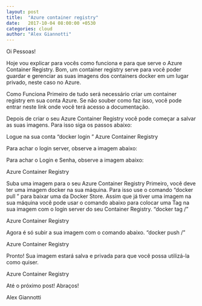 ```yaml
---
layout: post
title:  "Azure container registry"
date:   2017-10-04 08:00:00 +0530
categories: cloud
author: "Alex Giannotti"
---
```


Oi Pessoas!

Hoje vou explicar para vocês como funciona e para que serve o Azure Container Registry. Bom, um container registry serve para você poder guardar e gerenciar as suas imagens dos containers docker em um lugar privado, neste caso no Azure.

Como Funciona
Primeiro de tudo será necessário criar um container registry em sua conta Azure. Se não souber como faz isso, você pode entrar neste link onde você terá acesso a documentação.

Depois de criar o seu Azure Container Registry você pode começar a salvar as suas imagens. Para isso siga os passos abaixo:

Logue na sua conta
“docker login <login server>”
Azure Container Registry

Para achar o login server, observe a imagem abaixo:



Para achar o Login e Senha, observe a imagem abaixo:

Azure Container Registry

Suba uma imagem para o seu Azure Container Registry
Primeiro, você deve ter uma imagem docker na sua máquina. Para isso use o comando “docker pull <nome da imagem>” para baixar uma da Docker Store.
Assim que já tiver uma imagem na sua máquina você pode usar o comando abaixo para colocar uma Tag na sua imagem com o login server do seu Container Registry.
“docker tag <nome da imagem base> <login server>/<nome da sua imagem>”

Azure Container Registry

Agora é só subir a sua imagem com o comando abaixo.
“docker push <login server>/<nome da sua imagem>”

Azure Container Registry

Pronto! Sua imagem estará salva e privada para que você possa utilizá-la como quiser.

Azure Container Registry

Até o próximo post! Abraços!

Alex Giannotti